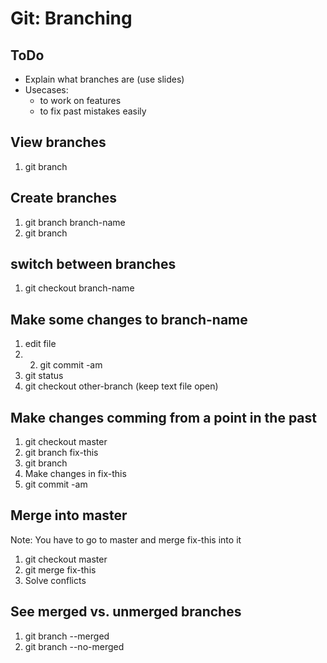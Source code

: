 # Git: Branching

## ToDo

* Explain what branches are (use slides)
* Usecases:
  - to work on features
  - to fix past mistakes easily


## View branches

1. git branch

## Create branches

1. git branch branch-name
2. git branch

## switch between branches

1. git checkout branch-name

## Make some changes to branch-name

1. edit file
2. 2. git commit -am
3. git status
4. git checkout other-branch (keep text file open)

## Make changes comming from a point in the past

1. git checkout master
2. git branch fix-this
3. git branch
4. Make changes in fix-this
5. git commit -am

## Merge into master

Note: You have to go to master and merge fix-this into it

1. git checkout master
2. git merge fix-this
3. Solve conflicts

## See merged vs. unmerged branches

1. git branch --merged
2. git branch --no-merged
